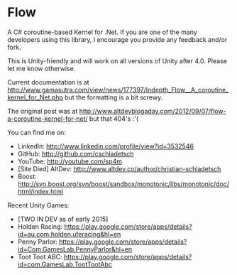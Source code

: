 Flow
====

A C# coroutine-based Kernel for .Net. If you are one of the many developers using this library, I encourage you provide any feedback and/or fork.

This is Unity-friendly and will work on all versions of Unity after 4.0. Please let me know otherwise.

Current documentation is at http://www.gamasutra.com/view/news/177397/Indepth_Flow__A_coroutine_kernel_for_Net.php but the formatting is a bit screwy.

The original post was at http://www.altdevblogaday.com/2012/09/07/flow-a-coroutine-kernel-for-net/ but that 404's :'(

You can find me on:

* LinkedIn: http://www.linkedin.com/profile/view?id=3532546
* GitHub: http://github.com/cschladetsch
* YouTube: http://youtube.com/sp4m
* [Site Died] AltDev: http://www.altdev.co/author/christian-schladetsch
* Boost: http://svn.boost.org/svn/boost/sandbox/monotonic/libs/monotonic/doc/html/index.html

Recent Unity Games:

* [TWO IN DEV as of early 2015]
* Holden Racing: https://play.google.com/store/apps/details?id=au.com.holden.uteracing&hl=en
* Penny Parlor: https://play.google.com/store/apps/details?id=Com.GamesLab.PennyParlor&hl=en
* Toot Toot ABC: https://play.google.com/store/apps/details?id=com.GamesLab.TootTootAbc
